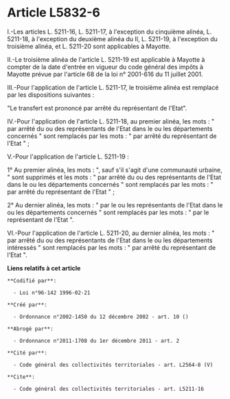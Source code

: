 # Article L5832-6

I.-Les articles L. 5211-16, L. 5211-17, à l'exception du cinquième alinéa, L. 5211-18, à l'exception du deuxième alinéa du
II, L. 5211-19, à l'exception du troisième alinéa, et L. 5211-20 sont applicables à Mayotte. 

II.-Le troisième alinéa de l'article L. 5211-19 est applicable à Mayotte à compter de la date d'entrée en vigueur du code
général des impôts à Mayotte prévue par l'article 68 de la loi n° 2001-616 du 11 juillet 2001. 

III.-Pour l'application de l'article L. 5211-17, le troisième alinéa est remplacé par les dispositions suivantes : 

"Le transfert est prononcé par arrêté du représentant de l'Etat". 

IV.-Pour l'application de l'article L. 5211-18, au premier alinéa, les mots : " par arrêté du ou des représentants de l'Etat
dans le ou les départements concernés " sont remplacés par les mots : " par arrêté du représentant de l'Etat " ; 

V.-Pour l'application de l'article L. 5211-19 : 

1° Au premier alinéa, les mots : ", sauf s'il s'agit d'une communauté urbaine, " sont supprimés et les mots : " par arrêté du
ou des représentants de l'Etat dans le ou les départements concernés " sont remplacés par les mots : " par arrêté du
représentant de l'Etat " ; 

2° Au dernier alinéa, les mots : " par le ou les représentants de l'Etat dans le ou les départements concernés " sont
remplacés par les mots : " par le représentant de l'Etat ". 

VI.-Pour l'application de l'article L. 5211-20, au dernier alinéa, les mots : " par arrêté du ou des représentants de l'Etat
dans le ou les départements intéressés " sont remplacés par les mots : " par arrêté du représentant de l'Etat ".

**Liens relatifs à cet article**

	**Codifié par**:

	  - Loi n°96-142 1996-02-21

	**Créé par**:

	  - Ordonnance n°2002-1450 du 12 décembre 2002 - art. 10 ()

	**Abrogé par**:

	  - Ordonnance n°2011-1708 du 1er décembre 2011 - art. 2

	**Cité par**:

	  - Code général des collectivités territoriales - art. L2564-8 (V)

	**Cite**:

	  - Code général des collectivités territoriales - art. L5211-16
